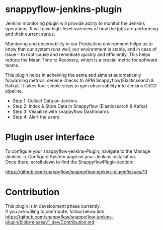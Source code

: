 # snappyflow-jenkins-plugin
Jenkins monitoring plugin will provide ability to monitor the Jenkins operations.
It will give high-level overview of how the jobs are performing and their current status.

Monitoring and observability in our Production environment helps us to know that our system runs well, our environment is stable, and in case of issue – to root-cause and remediate quickly and efficiently.
This helps reduce the Mean Time to Recovery, which is a crucial metric for software teams.

This plugin helps in acheiving the same and aims at automatically forwarding metrics, service checks to APM Snappyflow(Elasticsearch & Kafka).
It takes four simple steps to gain observability into Jenkins CI/CD pipeline.

- Step 1: Collect Data on Jenkins 
- Step 2: Index & Store Data in Snappyflow (Elasticsearch & Kafka)
- Step 3: Visualize with snappyflow Dashboards
- Step 4: Alert the users

# Plugin user interface
To configure your snappyflow-jenkins-Plugin, navigate to the Manage Jenkins -> Configure System page on your Jenkins installation.  
Once there, scroll down to find the SnappyflowPlugin section:

https://github.com/snappyflow/snappyflow-jenkins-plugin/issues/13

# Contribution
This plugin is in development phase currently.  
If you are willing to contribute, follow below link  
https://github.com/snappyflow/snappyflow-jenkins-plugin/blob/releasev1_dev/Contribution.md

